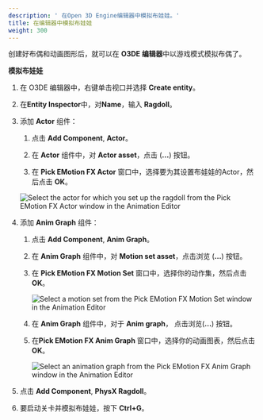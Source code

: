 ```yaml
---
description: ' 在Open 3D Engine编辑器中模拟布娃娃。'
title: 在编辑器中模拟布娃娃
weight: 300
---
```


创建好布偶和动画图形后，就可以在 **O3DE 编辑器**中以游戏模式模拟布偶了。

**模拟布娃娃**

1. 在 O3DE 编辑器中，右键单击视口并选择 **Create entity**。

1. 在**Entity Inspector**中，对**Name**，输入 **Ragdoll**。

1. 添加 **Actor** 组件：

   1. 点击 **Add Component**, **Actor**。

   1. 在 **Actor** 组件中，对 **Actor asset**，点击 (**...**) 按钮。

   1. 在 **Pick EMotion FX Actor** 窗口中，选择要为其设置布娃娃的Actor，然后点击 **OK**。

   ![Select the actor for which you set up the ragdoll from the Pick EMotion FX Actor window in the Animation Editor](/images/user-guide/actor-animation/ragdoll-simulation-pick-ragdoll-actor.png)

1. 添加 **Anim Graph** 组件：

   1. 点击 **Add Component**, **Anim Graph**。

   1. 在 **Anim Graph** 组件中，对 **Motion set asset**，点击浏览 (**...**) 按钮。

   1. 在 **Pick EMotion FX Motion Set** 窗口中，选择你的动作集，然后点击 **OK**。

      ![Select a motion set from the Pick EMotion FX Motion Set window in the Animation Editor](/images/user-guide/actor-animation/ragdoll-simulation-pick-motion-set.png)

   1. 在 **Anim Graph** 组件中，对于 **Anim graph**， 点击浏览(**...**) 按钮。

   1. 在**Pick EMotion FX Anim Graph** 窗口中，选择你的动画图表，然后点击**OK**。

      ![Select an animation graph from the Pick EMotion FX Anim Graph window in the Animation Editor](/images/user-guide/actor-animation/ragdoll-simulation-pick-animation-graph.png)

1. 点击 **Add Component**, **PhysX Ragdoll**。

1. 要启动关卡并模拟布娃娃，按下 **Ctrl+G**。
